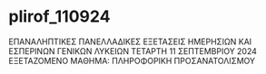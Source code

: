 # plirof_110924
ΕΠΑΝΑΛΗΠΤΙΚΕΣ ΠΑΝΕΛΛΑΔΙΚΕΣ ΕΞΕΤΑΣΕΙΣ ΗΜΕΡΗΣΙΩΝ KAI ΕΣΠΕΡΙΝΩΝ ΓΕΝΙΚΩΝ ΛΥΚΕΙΩΝ ΤΕΤΑΡΤΗ 11 ΣΕΠΤΕΜΒΡΙΟΥ 2024 ΕΞΕΤΑΖΟΜΕΝΟ ΜΑΘΗΜΑ: ΠΛΗΡΟΦΟΡΙΚΗ ΠΡΟΣΑΝΑΤΟΛΙΣΜΟΥ
